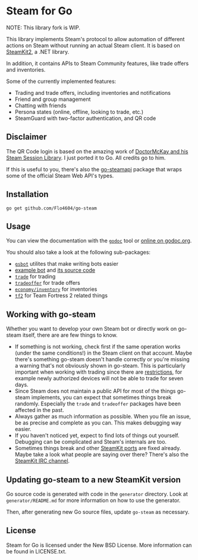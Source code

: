 # Steam for Go

NOTE: This library fork is WIP.

This library implements Steam's protocol to allow automation of different actions on Steam without running an actual Steam client. It is based on [SteamKit2](https://github.com/SteamRE/SteamKit), a .NET library.

In addition, it contains APIs to Steam Community features, like trade offers and inventories.

Some of the currently implemented features:

  * Trading and trade offers, including inventories and notifications
  * Friend and group management
  * Chatting with friends
  * Persona states (online, offline, looking to trade, etc.)
  * SteamGuard with two-factor authentication, and QR code


## Disclaimer
The QR Code login is based on the amazing work of [DoctorMcKay and his Steam Session Library](https://github.com/DoctorMcKay/node-steam-session). I just ported it to Go. All credits go to him.


If this is useful to you, there's also the [go-steamapi](https://github.com/Flo4604/go-steam/v5/go-steamapi) package that wraps some of the official Steam Web API's types.

## Installation

    go get github.com/Flo4604/go-steam

## Usage

You can view the documentation with the [`godoc`](http://golang.org/cmd/godoc) tool or
[online on godoc.org](http://godoc.org/github.com/Flo4604/go-steam/v5/go-steam).

You should also take a look at the following sub-packages:

  * [`gsbot`](http://godoc.org/github.com/Flo4604/go-steam/v5/gsbot) utilites that make writing bots easier
  * [example bot](http://godoc.org/github.com/Flo4604/go-steam/v5/gsbot/gsbot) and [its source code](https://github.com/Flo4604/go-steam/v5/blob/master/gsbot/gsbot/gsbot.go)
  * [`trade`](http://godoc.org/github.com/Flo4604/go-steam/v5/trade) for trading
  * [`tradeoffer`](http://godoc.org/github.com/Flo4604/go-steam/v5/tradeoffer) for trade offers
  * [`economy/inventory`](http://godoc.org/github.com/Flo4604/go-steam/v5/economy/inventory) for inventories
  * [`tf2`](http://godoc.org/github.com/Flo4604/go-steam/v5/tf2) for Team Fortress 2 related things

## Working with go-steam

Whether you want to develop your own Steam bot or directly work on go-steam itself, there are are few things to know.

 * If something is not working, check first if the same operation works (under the same conditions!) in the Steam client on that account. Maybe there's something go-steam doesn't handle correctly or you're missing a warning that's not obviously shown in go-steam. This is particularly important when working with trading since there are [restrictions](https://support.steampowered.com/kb_article.php?ref=1047-edfm-2932), for example newly authorized devices will not be able to trade for seven days.
 * Since Steam does not maintain a public API for most of the things go-steam implements, you can expect that sometimes things break randomly. Especially the `trade` and `tradeoffer` packages have been affected in the past.
 * Always gather as much information as possible. When you file an issue, be as precise and complete as you can. This makes debugging way easier.
 * If you haven't noticed yet, expect to find lots of things out yourself. Debugging can be complicated and Steam's internals are too.
 * Sometimes things break and other [SteamKit ports](https://github.com/SteamRE/SteamKit/wiki/Ports) are fixed already. Maybe take a look what people are saying over there? There's also the [SteamKit IRC channel](https://github.com/SteamRE/SteamKit/wiki#contact).

## Updating go-steam to a new SteamKit version

Go source code is generated with code in the `generator` directory.
Look at `generator/README.md` for more information on how to use the generator.

Then, after generating new Go source files, update `go-steam` as necessary.

## License

Steam for Go is licensed under the New BSD License. More information can be found in LICENSE.txt.
